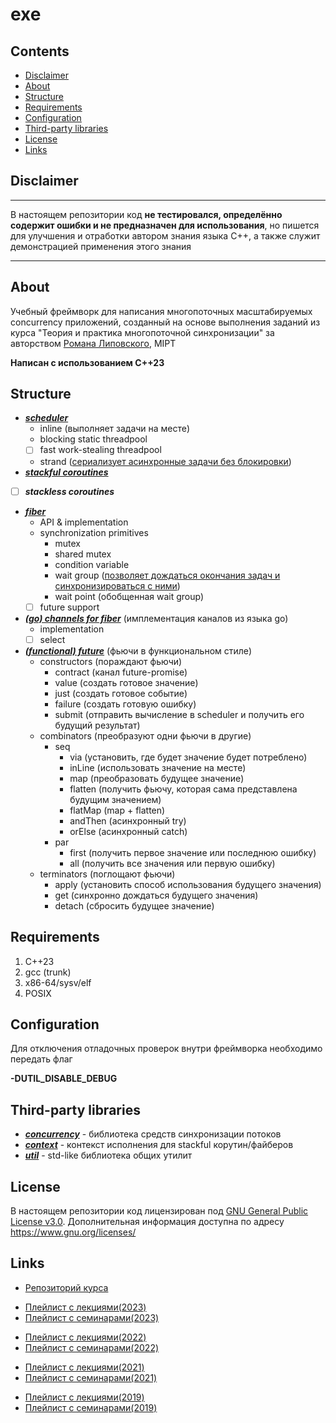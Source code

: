 # exe

## Contents

- [Disclaimer](#disclaimer)
- [About](#about)
- [Structure](#structure)
- [Requirements](#requirements)
- [Configuration](#configuration)
- [Third-party libraries](#third-party-libraries)
- [License](#license)
- [Links](#links)

## Disclaimer

---

В настоящем репозитории код **не тестировался, определённо содержит ошибки и не предназначен для использования**, но пишется для улучшения и отработки автором знания языка C++, а также служит демонстрацией применения этого знания

---

## About

Учебный фреймворк для написания многопоточных масштабируемых concurrency приложений, созданный на основе выполнения заданий из курса "Теория и практика многопоточной синхронизации" за авторством [Романа Липовского](https://gitlab.com/Lipovsky), MIPT

**Написан с использованием C++23**

## Structure

- ***[scheduler](https://github.com/ddvamp/exe/tree/main/exe/runtime)***
	- inline (выполняет задачи на месте)
	- blocking static threadpool
	- [ ] fast work-stealing threadpool
	- strand ([сериализует асинхронные задачи без блокировки](https://www.crazygaze.com/blog/2016/03/17/how-strands-work-and-why-you-should-use-them/))
- ***[stackful coroutines](https://github.com/ddvamp/exe/tree/main/exe/coroutine)***
- [ ] ***stackless coroutines***
- ***[fiber](https://github.com/ddvamp/exe/tree/main/exe/fiber)***
    - API & implementation
	- synchronization primitives
		- mutex
		- shared mutex
		- condition variable
		- wait group ([позволяет дождаться окончания задач и синхронизироваться с ними](https://gobyexample.com/waitgroups))
		- wait point (обобщенная wait group)
	- [ ] future support
- ***[(go) channels for fiber](https://github.com/ddvamp/exe/blob/main/exe/fiber/sync/channel.h)*** (имплементация каналов из языка go)
	- implementation
	- [ ] select
- ***[(functional) future](https://github.com/ddvamp/exe/tree/main/exe/future/fun)*** (фьючи в функциональном стиле)
	- constructors (пораждают фьючи)
		- contract (канал future-promise)
		- value (создать готовое значение)
		- just (создать готовое событие)
		- failure (создать готовую ошибку)
		- submit (отправить вычисление в scheduler и получить его будущий результат)
	- combinators (преобразуют одни фьючи в другие)
		- seq
			- via (установить, где будет значение будет потреблено)
			- inLine (использовать значение на месте)
			- map (преобразовать будущее значение)
			- flatten (получить фьючу, которая сама представлена будущим значением)
			- flatMap (map + flatten)
			- andThen (асинхронный try)
			- orElse (асинхронный catch)
		- par
			- first (получить первое значение или последнюю ошибку)
			- all (получить все значения или первую ошибку)
	- terminators (поглощают фьючи)
		- apply (установить способ использования будущего значения)
		- get (синхронно дождаться будущего значения)
		- detach (сбросить будущее значение)

## Requirements

1. C++23
2. gcc (trunk)
3. x86-64/sysv/elf
4. POSIX

## Configuration

Для отключения отладочных проверок внутри фреймворка необходимо передать флаг

<!-- -->

**-DUTIL_DISABLE_DEBUG**

## Third-party libraries

- ***[concurrency](https://github.com/ddvamp/exe/tree/main/concurrency)*** - библиотека средств синхронизации потоков
- ***[context](https://github.com/ddvamp/exe/tree/main/context)*** - контекст исполнения для stackful корутин/файберов
- ***[util](https://github.com/ddvamp/exe/tree/main/util)*** - std-like библиотека общих утилит

## License

В настоящем репозитории код лицензирован под [GNU General Public License v3.0](https://github.com/ddvamp/exe/blob/main/LICENSE). Дополнительная информация доступна по адресу https://www.gnu.org/licenses/

## Links

- [Репозиторий курса](https://gitlab.com/Lipovsky/concurrency-course)

<!-- -->

- [Плейлист с лекциями(2023)](https://www.youtube.com/playlist?list=PL4_hYwCyhAvZw9PmwtHjw6nnmgZJmAXNV)
- [Плейлист с семинарами(2023)](https://www.youtube.com/playlist?list=PL4_hYwCyhAvZ-LgrsobwRBki8FV8JIFg_)

<!-- -->

- [Плейлист с лекциями(2022)](https://www.youtube.com/playlist?list=PL4_hYwCyhAva37lNnoMuBcKRELso5nvBm)
- [Плейлист с семинарами(2022)](https://www.youtube.com/playlist?list=PL4_hYwCyhAvYTxm55RBm_HA5Bq5W1Nv-R)

<!-- -->

- [Плейлист с лекциями(2021)](https://www.youtube.com/playlist?list=PL4_hYwCyhAvb7P8guwSTaaUS8EcOaWjxF)
- [Плейлист с семинарами(2021)](https://www.youtube.com/playlist?list=PL4_hYwCyhAvaxKQHe6n8JQcoc7tWxKWRL)

<!-- -->

- [Плейлист с лекциями(2019)](https://www.youtube.com/playlist?list=PL4_hYwCyhAvbW4DHFV3CY5CqupNqPf4jS)
- [Плейлист с семинарами(2019)](https://www.youtube.com/playlist?list=PL4_hYwCyhAvZgIfxf4nLnjXprGGWBs5VO)
